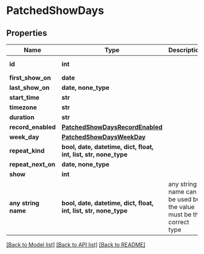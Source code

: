 # PatchedShowDays


## Properties
Name | Type | Description | Notes
------------ | ------------- | ------------- | -------------
**id** | **int** |  | [optional] [readonly] 
**first_show_on** | **date** |  | [optional] 
**last_show_on** | **date, none_type** |  | [optional] 
**start_time** | **str** |  | [optional] 
**timezone** | **str** |  | [optional] 
**duration** | **str** |  | [optional] 
**record_enabled** | [**PatchedShowDaysRecordEnabled**](PatchedShowDaysRecordEnabled.md) |  | [optional] 
**week_day** | [**PatchedShowDaysWeekDay**](PatchedShowDaysWeekDay.md) |  | [optional] 
**repeat_kind** | **bool, date, datetime, dict, float, int, list, str, none_type** |  | [optional] 
**repeat_next_on** | **date, none_type** |  | [optional] 
**show** | **int** |  | [optional] 
**any string name** | **bool, date, datetime, dict, float, int, list, str, none_type** | any string name can be used but the value must be the correct type | [optional]

[[Back to Model list]](../README.md#documentation-for-models) [[Back to API list]](../README.md#documentation-for-api-endpoints) [[Back to README]](../README.md)



